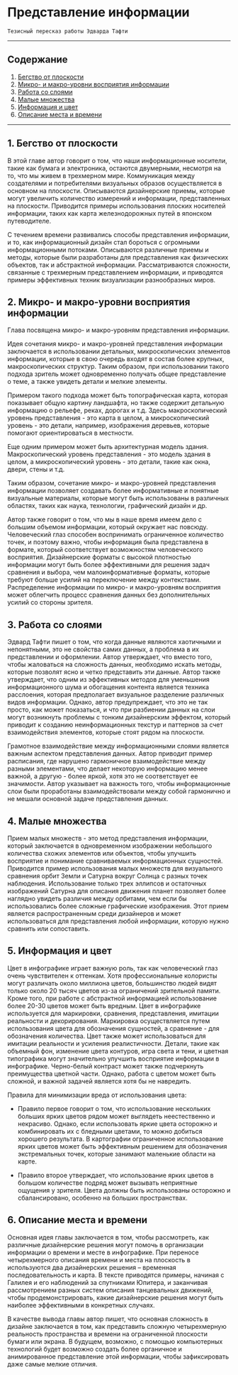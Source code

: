 # Представление информации

    Тезисный пересказ работы Эдварда Тафти

___

## Содержание

1. [Бегство от плоскости](#1-бегство-от-плоскости)
2. [Микро- и макро-уровни восприятия информации](#2-микро--и-макро-уровни-восприятия-информации)
3. [Работа со слоями](#3-работа-со-слоями)
4. [Малые множества](#4-малые-множества)
5. [Информация и цвет](#5-информация-и-цвет)
6. [Описание места и времени](#6-описание-места-и-времени)

___

## 1. Бегство от плоскости

В этой главе автор говорит о том, что наши информационные носители, такие как бумага и электроника, остаются двумерными, несмотря на то, что мы живем в трехмерном мире. Коммуникация между создателями и потребителями визуальных образов осуществляется в основном на плоскости. Описываются дизайнерские приемы, которые могут увеличить количество измерений и информации, представленных на плоскости. Приводится примеры использования плоских носителей информации, таких как карта железнодорожных путей в японском путеводителе.

С течением времени развивались способы представления информации, и то, как информационный дизайн стал бороться с огромными информационными потоками. Описываются различные приемы и методы, которые были разработаны для представления как физических объектов, так и абстрактной информации. Рассматриваются сложности, связанные с трехмерным представлением информации, и приводятся примеры эффективных техник визуализации разнообразных миров.

## 2. Микро- и макро-уровни восприятия информации

Глава посвящена микро- и макро-уровням представления информации.

Идея сочетания микро- и макро-уровней представления информации заключается в использовании детальных, микроскопических элементов информации, которые в свою очередь входят в состав более крупных, макроскопических структур. Таким образом, при использовании такого подхода зритель может одновременно получать общее представление о теме, а также увидеть детали и мелкие элементы.

Примером такого подхода может быть топографическая карта, которая показывает общую картину ландшафта, но также содержит детальную информацию о рельефе, реках, дорогах и т.д. Здесь макроскопический уровень представления - это карта в целом, а микроскопический уровень - это детали, например, изображения деревьев, которые помогают ориентироваться в местности.

Еще одним примером может быть архитектурная модель здания. Макроскопический уровень представления - это модель здания в целом, а микроскопический уровень - это детали, такие как окна, двери, стены и т.д.

Таким образом, сочетание микро- и макро-уровней представления информации позволяет создавать более информативные и понятные визуальные материалы, которые могут быть использованы в различных областях, таких как наука, технологии, графический дизайн и др.

Автор также говорит о том, что мы в наше время имеем дело с большим объемом информации, который окружает нас повсюду. Человеческий глаз способен воспринимать ограниченное количество точек, и поэтому важно, чтобы информация была представлена в формате, который соответствует возможностям человеческого восприятия. Дизайнерские форматы с высокой плотностью информации могут быть более эффективными для решения задач сравнения и выбора, чем малоинформативные форматы, которые требуют больше усилий на переключение между контекстами. Распределение информации по микро- и макро-уровням восприятия может облегчить процесс сравнения данных без дополнительных усилий со стороны зрителя.

## 3. Работа со слоями

Эдвард Тафти пишет о том, что когда данные являются хаотичными и непонятными, это не свойства самих данных, а проблема в их представлении и оформлении. Автор утверждает, что вместо того, чтобы жаловаться на сложность данных, необходимо искать методы, которые позволят ясно и четко представить эти данные. Автор также утверждает, что одним из эффективных методов для уменьшения информационного шума и обогащения контента является техника расслоения, которая предполагает визуальное разделение различных видов информации. Однако, автор предупреждает, что это не так просто, как может показаться, и что при разбиении данных на слои могут возникнуть проблемы с тонким дизайнерским эффектом, который приводит к созданию неинформационных текстур и паттернов за счет взаимодействия элементов, которые стоят рядом на плоскости.

Грамотное взаимодействие между информационными слоями является важным аспектом представления данных. Автор приводит пример расписания, где нарушено гармоничное взаимодействие между разными элементами, что делает некоторую информацию менее важной, а другую - более яркой, хотя это не соответствует ее значимости. Автор указывает на важность того, чтобы информационные слои были проработаны взаимодействовали между собой гармонично и не мешали основной задаче представления данных.

## 4. Малые множества

Прием малых множеств - это метод представления информации, который заключается в одновременном изображении небольшого количества схожих элементов или объектов, чтобы улучшить восприятие и понимание сравниваемых информационных сущностей. Приводится пример использования малых множеств для визуального сравнения орбит Земли и Сатурна вокруг Солнца с разных точек наблюдения. Использование только трех эллипсов и остаточных изображений Сатурна для описания движения планет позволяет более наглядно увидеть различия между орбитами, чем если бы использовались более сложные графические изображения. Этот прием является распространенным среди дизайнеров и может использоваться для представления любой информации, которую нужно сравнить или сопоставить.

## 5. Информация и цвет

Цвет в инфографике играет важную роль, так как человеческий глаз очень чувствителен к оттенкам. Хотя профессиональные колористы могут различать около миллиона цветов, большинство людей видят только около 20 тысяч цветов из-за ограничений зрительной памяти. Кроме того, при работе с абстрактной информацией использование более 20-30 цветов может быть вредным. Цвет в инфографике используется для маркировки, сравнения, представления, имитации реальности и декорирования. Маркировка осуществляется путем использования цвета для обозначения сущностей, а сравнение - для обозначения количества. Цвет также может использоваться для имитации реальности и усиления реалистичности. Детали, такие как объемный фон, изменение цвета контуров, игра света и тени, и цветная типографика могут значительно улучшить восприятие информации в инфографике. Черно-белый контраст может также подчеркнуть преимущества цветной части. Однако, работа с цветом может быть сложной, и важной задачей является хотя бы не навредить.

Правила для минимизации вреда от использования цвета:

- Правило первое говорит о том, что использование нескольких больших ярких цветов рядом может выглядеть неестественно и некрасиво. Однако, если использовать яркие цвета осторожно и комбинировать их с бледными цветами, то можно добиться хорошего результата. В картографии ограниченное использование ярких цветов может быть эффективным решением для обозначения экстремальных точек, которые занимают маленькие области на карте.

 - Правило второе утверждает, что использование ярких цветов в большом количестве подряд может вызывать неприятные ощущения у зрителя. Цвета должны быть использованы осторожно и сбалансировано, особенно на больших пространствах.

## 6. Описание места и времени

Основная идея главы заключается в том, чтобы рассмотреть, как различные дизайнерские решения могут помочь в организации информации о времени и месте в инфографике. При переносе четырехмерного описания времени и места на плоскость в используются два дизайнерских решения – временная последовательность и карта. В тексте приводятся примеры, начиная с Галилея и его наблюдений за спутниками Юпитера, и заканчивая рассмотрением разных систем описания танцевальных движений, чтобы продемонстрировать, какие дизайнерские решения могут быть наиболее эффективными в конкретных случаях.

В качестве вывода главы автор пишет, что основная сложность в дизайне заключается в том, как представить сложную четырехмерную реальность пространства и времени на ограниченной плоскости бумаги или экрана. В будущем, возможно, с помощью компьютерных технологий будет возможно создать более органичное и анимированное представление этой информации, чтобы зафиксировать даже самые мелкие отличия.


